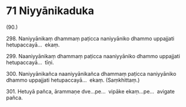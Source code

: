 # 71 Niyyānikaduka

(90.)

298\. Naniyyānikaṃ dhammaṃ paṭicca naniyyāniko dhammo uppajjati hetupaccayā…  ekaṃ.

299\. Naaniyyānikaṃ dhammaṃ paṭicca naaniyyāniko dhammo uppajjati hetupaccayā…  tīṇi.

300\. Naniyyānikañca naaniyyānikañca dhammaṃ paṭicca naniyyāniko dhammo uppajjati hetupaccayā…  ekaṃ. (Saṃkhittaṃ.)

301\. Hetuyā pañca, ārammaṇe dve…pe…  vipāke ekaṃ…pe…  avigate pañca.
